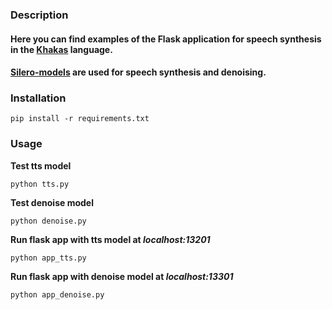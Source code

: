### Description
#### Here you can find examples of the Flask application for speech synthesis in the [Khakas](https://en.wikipedia.org/wiki/Khakas_language) language. 
#### [Silero-models](https://github.com/snakers4/silero-models) are used for speech synthesis and denoising.

### Installation

```commandline
pip install -r requirements.txt
```

### Usage

**Test tts model**
```commandline
python tts.py
```

**Test denoise model**
```commandline
python denoise.py
```

**Run flask app with tts model at *localhost:13201***
```commandline
python app_tts.py
```

**Run flask app with denoise model at *localhost:13301***
```commandline
python app_denoise.py
```